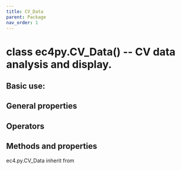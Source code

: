 ```yaml
---
title: CV_Data
parent: Package
nav_order: 1
---
```



# class ec4py.CV_Data() -- CV data analysis and display. 

## Basic use:


## General properties

## Operators

## Methods and properties
  ec4.py.CV_Data inherit from  

